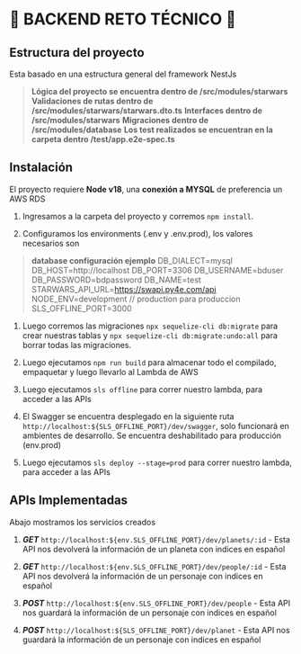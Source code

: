 # 💫 BACKEND RETO TÉCNICO 🎉

## Estructura del proyecto
Esta basado en una estructura general del framework NestJs 
> **Lógica del proyecto se encuentra dentro de /src/modules/starwars**
> **Validaciones de rutas dentro de  /src/modules/starwars/starwars.dto.ts**
> **Interfaces dentro de /src/modules/starwars**
> **Migraciones dentro de /src/modules/database**
> **Los test realizados se encuentran en la carpeta dentro /test/app.e2e-spec.ts**


## Instalación

El proyecto requiere **Node v18**, una **conexión a MYSQL** de preferencia un AWS RDS 

1. Ingresamos a la carpeta del proyecto y corremos `npm install`.

1. Configuramos los environments (.env y .env.prod), los valores necesarios son
> **database configuración ejemplo**
DB_DIALECT=mysql
DB_HOST=http://localhost
DB_PORT=3306
DB_USERNAME=bduser
DB_PASSWORD=bdpassword
DB_NAME=test
STARWARS_API_URL=https://swapi.py4e.com/api
NODE_ENV=development // production para produccion
SLS_OFFLINE_PORT=3000

1. Luego corremos las migraciones `npx sequelize-cli db:migrate` para crear nuestras tablas y `npx sequelize-cli db:migrate:undo:all` para borrar todas las migraciones.

1. Luego ejecutamos `npm run build` para almacenar todo el compilado, empaquetar y luego llevarlo al Lambda de AWS

1. Luego ejecutamos `sls offline` para correr nuestro lambda, para acceder a las APIs

1. El Swagger se encuentra desplegado en la siguiente ruta `http://localhost:${SLS_OFFLINE_PORT}/dev/swagger`, solo funcionará en ambientes de desarrollo. Se encuentra deshabilitado para producción (env.prod) 

1. Luego ejecutamos `sls deploy --stage=prod` para correr nuestro lambda, para acceder a las APIs


## APIs Implementadas
Abajo mostramos los servicios creados

1. **_GET_** `http://localhost:${env.SLS_OFFLINE_PORT}/dev/planets/:id` - Esta API nos devolverá la información de un planeta con indices en español

1. **_GET_** `http://localhost:${env.SLS_OFFLINE_PORT}/dev/people/:id` - Esta API nos devolverá la información de un personaje con indices en español

1. **_POST_** `http://localhost:${env.SLS_OFFLINE_PORT}/dev/people` - Esta API nos guardará la información de un personaje con indices en español



1. **_POST_** `http://localhost:${SLS_OFFLINE_PORT}/dev/planet` - Esta API nos guardará la información de un personaje con indices en español

